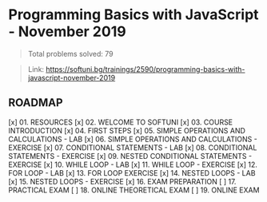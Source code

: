 # Programming Basics with JavaScript - November 2019

> Total problems solved: 79

> Link: https://softuni.bg/trainings/2590/programming-basics-with-javascript-november-2019

## ROADMAP

[x] 01. RESOURCES
[x] 02. WELCOME TO SOFTUNI
[x] 03. COURSE INTRODUCTION
[x] 04. FIRST STEPS
[x] 05. SIMPLE OPERATIONS AND CALCULATIONS - LAB
[x] 06. SIMPLE OPERATIONS AND CALCULATIONS - EXERCISE
[x] 07. CONDITIONAL STATEMENTS - LAB
[x] 08. CONDITIONAL STATEMENTS - EXERCISE
[x] 09. NESTED CONDITIONAL STATEMENTS - EXERCISE
[x] 10. WHILE LOOP - LAB
[x] 11. WHILE LOOP - EXERCISE
[x] 12. FOR LOOP - LAB
[x] 13. FOR LOOP EXERCISE
[x] 14. NESTED LOOPS - LAB
[x] 15. NESTED LOOPS - EXERCISE
[x] 16. EXAM PREPARATION
[ ] 17. PRACTICAL EXAM
[ ] 18. ONLINE THEORETICAL EXAM
[ ] 19. ONLINE EXAM
